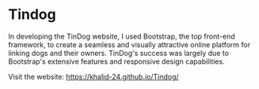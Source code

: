 # Tindog
In developing the TinDog website, I used Bootstrap, the top front-end framework, to create a seamless and visually attractive online platform for linking dogs and their owners. TinDog's success was largely due to Bootstrap's extensive features and responsive design capabilities.

Visit the website:
https://khalid-24.github.io/Tindog/
